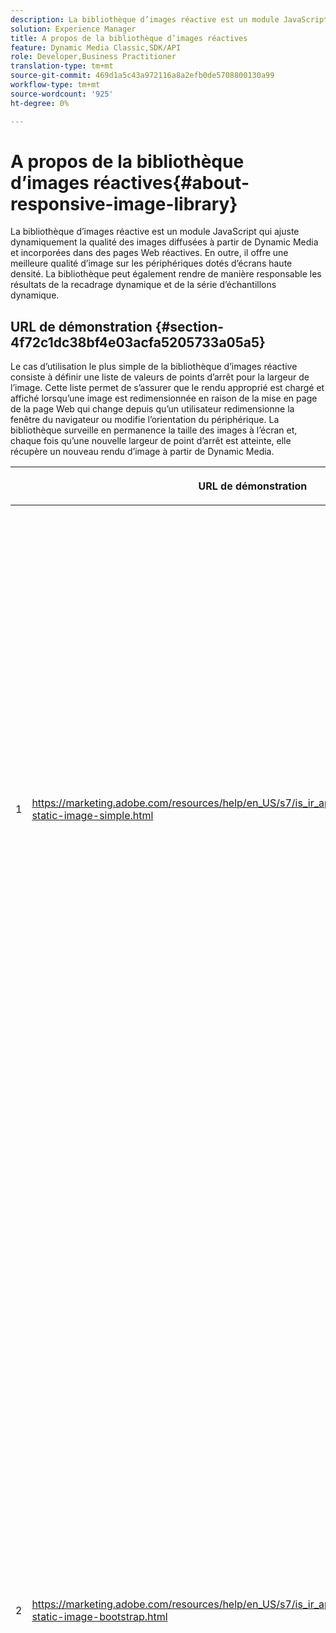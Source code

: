 ```yaml
---
description: La bibliothèque d’images réactive est un module JavaScript qui ajuste dynamiquement la qualité des images diffusées à partir de Dynamic Media et incorporées dans des pages Web réactives. En outre, il offre une meilleure qualité d’image sur les périphériques dotés d’écrans haute densité. La bibliothèque peut également rendre de manière responsable les résultats de la recadrage dynamique et de la série d’échantillons dynamique.
solution: Experience Manager
title: A propos de la bibliothèque d’images réactives
feature: Dynamic Media Classic,SDK/API
role: Developer,Business Practitioner
translation-type: tm+mt
source-git-commit: 469d1a5c43a972116a8a2efb0de5708800130a99
workflow-type: tm+mt
source-wordcount: '925'
ht-degree: 0%

---
```



# A propos de la bibliothèque d’images réactives{#about-responsive-image-library}

La bibliothèque d’images réactive est un module JavaScript qui ajuste dynamiquement la qualité des images diffusées à partir de Dynamic Media et incorporées dans des pages Web réactives. En outre, il offre une meilleure qualité d’image sur les périphériques dotés d’écrans haute densité. La bibliothèque peut également rendre de manière responsable les résultats de la recadrage dynamique et de la série d’échantillons dynamique.

## URL de démonstration {#section-4f72c1dc38bf4e03acfa5205733a05a5}

Le cas d’utilisation le plus simple de la bibliothèque d’images réactive consiste à définir une liste de valeurs de points d’arrêt pour la largeur de l’image. Cette liste permet de s’assurer que le rendu approprié est chargé et affiché lorsqu’une image est redimensionnée en raison de la mise en page de la page Web qui change depuis qu’un utilisateur redimensionne la fenêtre du navigateur ou modifie l’orientation du périphérique. La bibliothèque surveille en permanence la taille des images à l’écran et, chaque fois qu’une nouvelle largeur de point d’arrêt est atteinte, elle récupère un nouveau rendu d’image à partir de Dynamic Media.

<table id="table_3D3D3991B802461A888E1093C1217D26"> 
 <thead> 
  <tr> 
   <th colname="col01" class="entry"> </th> 
   <th colname="col1" class="entry"> <p>URL de démonstration </p> </th> 
   <th colname="col2" class="entry"> <p>Description </p> </th> 
  </tr> 
 </thead>
 <tbody> 
  <tr> 
   <td colname="col01"> <p>1 </p> </td> 
   <td colname="col1"> <p> <a href="https://marketing.adobe.com/resources/help/en_US/s7/is_ir_api/is_api/samples/responsive-static-image-simple.html" scope="external" format="https"> https://marketing.adobe.com/resources/help/en_US/s7/is_ir_api/is_api/samples/responsive-static-image-simple.html  </a> </p> <p> 
     <!-- http://sasha.s7qa.com/jira-bugs/S7-7729/responsive-static-image-simple.htm--> </p> </td> 
   <td colname="col2"> <p>Voici un exemple simple où l’image adaptée se trouve dans un conteneur qui prend 50 % de la largeur de la page Web. Chaque fois que la fenêtre du navigateur est redimensionnée, la largeur du conteneur change. Lorsque la largeur de l’image atteint l’un des points d’arrêt configurés (définis à 200, 400, 600 et 800 pixels à des fins d’illustration), un nouveau rendu est téléchargé et affiché. L’objectif est d’éviter de charger des images volumineuses inutiles et d’économiser la bande passante du réseau. </p> <p>Cliquez sur l’URL pour ouvrir la page Web, redimensionner la fenêtre du navigateur et surveiller le trafic réseau. </p> </td> 
  </tr> 
  <tr> 
   <td colname="col01"> <p>2 </p> </td> 
   <td colname="col1"> <p> <a href="https://marketing.adobe.com/resources/help/en_US/s7/is_ir_api/is_api/samples/responsive-static-image-bootstrap.html" format="https" scope="external"> https://marketing.adobe.com/resources/help/en_US/s7/is_ir_api/is_api/samples/responsive-static-image-bootstrap.html  </a> </p> <p> 
     <!-- http://sasha.s7qa.com/jira-bugs/S7-7729/responsive-static-image-bootstrap.htm--> </p> </td> 
   <td colname="col2"> <p>L’exemple de Bootstrap suivant illustre le même cas d’utilisation dans une page Web. Selon le CSS Bootstrap, la cellule de disposition à laquelle l’image adaptée est ajoutée peut avoir l’une des largeurs suivantes : 360, 720 et 940 pixels. Il s’agit des valeurs exactes transmises en tant que points d’arrêt à la bibliothèque d’images réactive. Ainsi, Dynamic Media s'assure que la bande passante réseau du client est utilisée efficacement. De plus, il garantit également que l’image est affichée à la taille exacte requise, compte tenu de la mise en page Web actuelle, sans artefacts visuels lors de la mise à l’échelle du navigateur côté client. </p> <p>Cliquez sur l’URL pour ouvrir la page Web, redimensionnez la fenêtre du navigateur pour accéder à différents points d’arrêt de la mise en page et surveillez le trafic réseau. </p> <p>Les cas d’utilisation plus avancés incluent l’association de différents paramètres d’image prédéfinis, ou de commandes de diffusion d’images, ou les deux, à des valeurs de points d’arrêt différentes. </p> </td> 
  </tr> 
  <tr> 
   <td colname="col01"> <p>3 </p> </td> 
   <td colname="col1"> <p> <a href="https://marketing.adobe.com/resources/help/en_US/s7/is_ir_api/is_api/samples/image-presets.html" format="https" scope="external"> https://marketing.adobe.com/resources/help/en_US/s7/is_ir_api/is_api/samples/image-presets.html  </a> </p> <p> 
     <!--http://sasha.s7qa.com/jira-bugs/S7-7729/image-presets.html--> </p> </td> 
   <td colname="col2"> <p>Dans l’exemple suivant, des paramètres d’image prédéfinis de qualité et de format différents pour différentes tailles de points d’arrêt sont utilisés. Pour un petit point d’arrêt, un paramètre prédéfini de faible qualité est appliqué, ce qui force Image Serving à renvoyer l’image GIF compressée à six couleurs uniquement. Un point d’arrêt moyen utilise un paramètre d’image prédéfini configuré pour le format JPEG avec une compression élevée. Le point d’arrêt le plus important est associé à un paramètre d’image prédéfini de haute qualité à l’aide d’un fichier PNG sans perte. Cette méthode garantit la diffusion d’images de haute qualité sur ces périphériques, en partant du principe que les périphériques dotés d’écrans plus grands disposent d’une bande passante et d’une puissance de traitement plus importantes. </p> <p>Cliquez sur l’URL pour ouvrir la page Web, redimensionnez la fenêtre du navigateur Web de plus en plus grande et notez la dégradation de la qualité de l’image. </p> </td> 
  </tr> 
  <tr> 
   <td colname="col01"> <p>4 </p> </td> 
   <td colname="col1"> <p> <a href="https://marketing.adobe.com/resources/help/en_US/s7/is_ir_api/is_api/samples/crops.html" format="https" scope="external"> https://marketing.adobe.com/resources/help/en_US/s7/is_ir_api/is_api/samples/crops.html  </a> </p> <p> 
     <!--http://sasha.s7qa.com/jira-bugs/S7-7729/crops.html--> </p> </td> 
   <td colname="col2"> <p>Outre les paramètres d’image prédéfinis, il est possible d’associer des commandes de diffusion d’images spécifiques à des points d’arrêt. L’exemple suivant montre comment il est possible de recadrer progressivement l’image de la bannière dans la zone d’intérêt à mesure que la taille de l’image à l’écran devient plus petite. Ici, le point d’arrêt le plus grand ne comporte aucune commande de diffusion d’images, de sorte que l’image de la bannière est entièrement visible. A un point d’arrêt moyen applique un recadrage modéré, ce qui rend visible uniquement le coureur dont le texte est "En cours". À un petit point d’arrêt, davantage de recadrage est appliqué afin que seul le produit s’affiche. </p> <p>Cliquez sur l’URL pour ouvrir la page Web et redimensionner la fenêtre de votre navigateur. Remarquez comment l'image se recadre progressivement lorsque vous passez d'une taille plus grande à une taille plus petite. </p> </td> 
  </tr> 
  <tr> 
   <td colname="col01"> <p>5 </p> </td> 
   <td colname="col1"> <p> <a href="https://marketing.adobe.com/resources/help/en_US/s7/is_ir_api/is_api/samples/template.html" format="https" scope="external"> https://marketing.adobe.com/resources/help/en_US/s7/is_ir_api/is_api/samples/template.html  </a> </p> <p> 
     <!--http://sasha.s7qa.com/jira-bugs/S7-7729/template.html--> </p> </td> 
   <td colname="col2"> <p>Vous pouvez également utiliser des commandes de diffusion d’images avec des modèles de diffusion d’images pour contrôler certains paramètres de modèle en fonction de la taille de l’image. Dans l’exemple suivant, un modèle de diffusion d’images est utilisé lorsque la taille de police de l’incrustation de texte est paramétrée à l’aide du paramètre <span class="codeph"> $fontsize </span>. L’image réactive est configurée de manière à utiliser une taille de police plus grande pour les images de taille plus petite afin de s’assurer que le texte reste toujours lisible : </p> </td> 
  </tr> 
 </tbody> 
</table>

## Configuration système requise {#section-35ea9e9c79cc43d7bcefdc240340fba4}

**Matériel et logiciels du serveur**

* Dynamic Media Image Serving 6.0.1 ou version ultérieure.

**Configuration minimale requise pour le navigateur client**

* Microsoft® Windows® 7 ou version ultérieure ; Mac OS X 10.8 ou version ultérieure.
* Firefox 23, Safari 6, Chrome 29, IE 9 ou version ultérieure.
* iOS 6 ou version ultérieure.
* Certifié sur iPhone3GS ou une version ultérieure et iPad2 ou une version ultérieure (navigateurs natifs uniquement).
* Android OS 2.3 ou version ultérieure.
* Pour le moment, Internet Explorer sur les périphériques mobiles n’est pas pris en charge.

